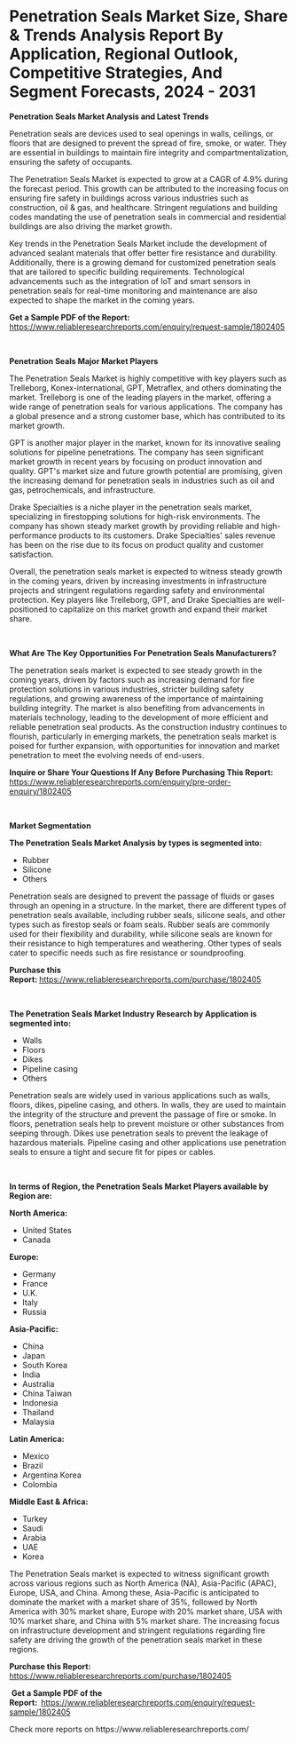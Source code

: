 <p><h1>Penetration Seals Market Size, Share & Trends Analysis Report By Application, Regional Outlook, Competitive Strategies, And Segment Forecasts, 2024 - 2031</h1></p><p><strong>Penetration Seals Market Analysis and Latest Trends</strong></p>
<p><p>Penetration seals are devices used to seal openings in walls, ceilings, or floors that are designed to prevent the spread of fire, smoke, or water. They are essential in buildings to maintain fire integrity and compartmentalization, ensuring the safety of occupants.</p><p>The Penetration Seals Market is expected to grow at a CAGR of 4.9% during the forecast period. This growth can be attributed to the increasing focus on ensuring fire safety in buildings across various industries such as construction, oil & gas, and healthcare. Stringent regulations and building codes mandating the use of penetration seals in commercial and residential buildings are also driving the market growth.</p><p>Key trends in the Penetration Seals Market include the development of advanced sealant materials that offer better fire resistance and durability. Additionally, there is a growing demand for customized penetration seals that are tailored to specific building requirements. Technological advancements such as the integration of IoT and smart sensors in penetration seals for real-time monitoring and maintenance are also expected to shape the market in the coming years.</p></p>
<p><strong>Get a Sample PDF of the Report:&nbsp;</strong> <a href="https://www.reliableresearchreports.com/enquiry/request-sample/1802405">https://www.reliableresearchreports.com/enquiry/request-sample/1802405</a></p>
<p>&nbsp;</p>
<p><strong>Penetration Seals Major Market Players</strong></p>
<p><p>The Penetration Seals Market is highly competitive with key players such as Trelleborg, Konex-international, GPT, Metraflex, and others dominating the market. Trelleborg is one of the leading players in the market, offering a wide range of penetration seals for various applications. The company has a global presence and a strong customer base, which has contributed to its market growth.</p><p>GPT is another major player in the market, known for its innovative sealing solutions for pipeline penetrations. The company has seen significant market growth in recent years by focusing on product innovation and quality. GPT's market size and future growth potential are promising, given the increasing demand for penetration seals in industries such as oil and gas, petrochemicals, and infrastructure.</p><p>Drake Specialties is a niche player in the penetration seals market, specializing in firestopping solutions for high-risk environments. The company has shown steady market growth by providing reliable and high-performance products to its customers. Drake Specialties' sales revenue has been on the rise due to its focus on product quality and customer satisfaction.</p><p>Overall, the penetration seals market is expected to witness steady growth in the coming years, driven by increasing investments in infrastructure projects and stringent regulations regarding safety and environmental protection. Key players like Trelleborg, GPT, and Drake Specialties are well-positioned to capitalize on this market growth and expand their market share.</p></p>
<p>&nbsp;</p>
<p><strong>What Are The Key Opportunities For Penetration Seals Manufacturers?</strong></p>
<p><p>The penetration seals market is expected to see steady growth in the coming years, driven by factors such as increasing demand for fire protection solutions in various industries, stricter building safety regulations, and growing awareness of the importance of maintaining building integrity. The market is also benefiting from advancements in materials technology, leading to the development of more efficient and reliable penetration seal products. As the construction industry continues to flourish, particularly in emerging markets, the penetration seals market is poised for further expansion, with opportunities for innovation and market penetration to meet the evolving needs of end-users.</p></p>
<p><strong>Inquire or Share Your Questions If Any Before Purchasing This Report:</strong> <a href="https://www.reliableresearchreports.com/enquiry/pre-order-enquiry/1802405">https://www.reliableresearchreports.com/enquiry/pre-order-enquiry/1802405</a></p>
<p>&nbsp;</p>
<p><strong>Market Segmentation</strong></p>
<p><strong>The Penetration Seals Market Analysis by types is segmented into:</strong></p>
<p><ul><li>Rubber</li><li>Silicone</li><li>Others</li></ul></p>
<p><p>Penetration seals are designed to prevent the passage of fluids or gases through an opening in a structure. In the market, there are different types of penetration seals available, including rubber seals, silicone seals, and other types such as firestop seals or foam seals. Rubber seals are commonly used for their flexibility and durability, while silicone seals are known for their resistance to high temperatures and weathering. Other types of seals cater to specific needs such as fire resistance or soundproofing.</p></p>
<p><strong>Purchase this Report:&nbsp;</strong><a href="https://www.reliableresearchreports.com/purchase/1802405">https://www.reliableresearchreports.com/purchase/1802405</a></p>
<p>&nbsp;</p>
<p><strong>The Penetration Seals Market Industry Research by Application is segmented into:</strong></p>
<p><ul><li>Walls</li><li>Floors</li><li>Dikes</li><li>Pipeline casing</li><li>Others</li></ul></p>
<p><p>Penetration seals are widely used in various applications such as walls, floors, dikes, pipeline casing, and others. In walls, they are used to maintain the integrity of the structure and prevent the passage of fire or smoke. In floors, penetration seals help to prevent moisture or other substances from seeping through. Dikes use penetration seals to prevent the leakage of hazardous materials. Pipeline casing and other applications use penetration seals to ensure a tight and secure fit for pipes or cables.</p></p>
<p>&nbsp;</p>
<p><strong>In terms of Region, the Penetration Seals Market Players available by Region are:</strong></p>
<p>
    <p> <strong> North America: </strong>
        <ul>
            <li>United States</li>
            <li>Canada</li>
        </ul>
        </p> 
    <p> <strong> Europe: </strong>
        <ul>
            <li>Germany</li>
            <li>France</li>
            <li>U.K.</li>
            <li>Italy</li>
            <li>Russia</li>
        </ul>
        </p> 
    <p> <strong> Asia-Pacific: </strong>
        <ul>
            <li>China</li>
            <li>Japan</li>
            <li>South Korea</li>
            <li>India</li>
            <li>Australia</li>
            <li>China Taiwan</li>
            <li>Indonesia</li>
            <li>Thailand</li>
            <li>Malaysia</li>
        </ul>
        </p> 
    <p> <strong> Latin America: </strong>
        <ul>
            <li>Mexico</li>
            <li>Brazil</li>
            <li>Argentina Korea</li>
            <li>Colombia</li>
        </ul>
        </p> 
    <p> <strong> Middle East & Africa: </strong>
        <ul>
            <li>Turkey</li>
            <li>Saudi</li>
            <li>Arabia</li>
            <li>UAE</li>
            <li>Korea</li>
        </ul>
    </p>
    </p>
<p><p>The Penetration Seals market is expected to witness significant growth across various regions such as North America (NA), Asia-Pacific (APAC), Europe, USA, and China. Among these, Asia-Pacific is anticipated to dominate the market with a market share of 35%, followed by North America with 30% market share, Europe with 20% market share, USA with 10% market share, and China with 5% market share. The increasing focus on infrastructure development and stringent regulations regarding fire safety are driving the growth of the penetration seals market in these regions.</p></p>
<p><strong>Purchase this Report: </strong><a href="https://www.reliableresearchreports.com/purchase/1802405">https://www.reliableresearchreports.com/purchase/1802405</a></p>
<p>&nbsp;<strong>Get a Sample PDF of the Report:&nbsp;&nbsp;</strong><a href="https://www.reliableresearchreports.com/enquiry/request-sample/1802405">https://www.reliableresearchreports.com/enquiry/request-sample/1802405</a></p>
<p><strong></strong></p>
<p>Check more reports on https://www.reliableresearchreports.com/</p>